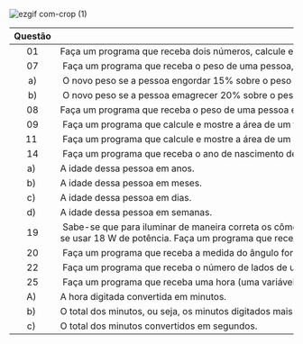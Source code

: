 ![ezgif com-crop (1)](https://user-images.githubusercontent.com/125037138/224166045-f6ca9177-da70-4b27-88c9-ba862a437f6d.jpg)

| Questão | Enunciado |
| :--: | --- |
| 01 | Faça um programa que receba dois números, calcule e mostre a subtração do primeiro pelo segundo número. |
| 07 | Faça um programa que receba o peso de uma pessoa, calcule e mostre:  | 
| a) | O novo peso se a pessoa engordar 15% sobre o peso digitado. |  
| b) | O novo peso se a pessoa emagrecer 20% sobre o peso digitado. |   
| 08 | Faça um programa que receba o peso de uma pessoa em quilos, calcule e mostre esse peso e gramas.|
| 09 | Faça um programa que calcule e mostre a área de um trapézio. |
| 11 | Faça um programa que calcule e mostre a área de um losangulo. |
| 14 | Faça um programa que receba o ano de nascimento de uma pessoa e o ano atual, calcule e mostre: |
| a) | A idade dessa pessoa em anos. |
| b) | A idade dessa pessoa em meses. |
| c) | A idade dessa pessoa em dias. |
| d) | A idade dessa pessoa em semanas. |
| 19 | Sabe-se que para iluminar de maneira correta os cômodos de uma casa, para cada m², deve-se usar 18 W de potência. Faça um programa que receba as duas dimensões de um cômodo (em metros), calcule e mostre a sua área (em m²) e a potência de iluminação que deverá ser utilizada. |
| 20 | Faça um programa que receba a medida do ângulo formado por uma escada apoiada no chão e a distância que a escada está da parede. Calcule e mostre a medida da escada para que se possa alcançar a ponta da escada. |
| 22 | Faça um programa que receba o número de lados de um polígono convexo, calcule e mostre o número de diagonais desse polígono, onde N é o número de lados do polígono. |
| 25 | Faça um programa que receba uma hora (uma variável para hora e outra para minutos), calcule e mostre: |
| A) | A hora digitada convertida em minutos. |
| b) | O total dos minutos, ou seja, os minutos digitados mais a conversão anterior. |
| c) | O total dos minutos convertidos em segundos.  |
